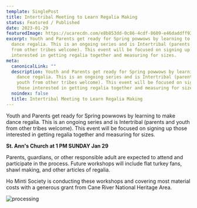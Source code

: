 ```yaml
---
template: SinglePost
title: Intertribal Meeting to Learn Regalia Making
status: Featured / Published
date: 2023-01-29
featuredImage: https://ucarecdn.com/e8b853dd-0c86-4cdf-8609-e46daddff93b/
excerpt: Youth and Parents get ready for Spring powwows by learning to make
  dance regalia. This is an ongoing series and is Intertribal (parents and youth
  from other tribes welcome). This event will be focused on signing up those
  interested in getting regalia together and measuring for sizes.
meta:
  canonicalLink: ""
  description: Youth and Parents get ready for Spring powwows by learning to make
    dance regalia. This is an ongoing series and is Intertribal (parents and
    youth from other tribes welcome). This event will be focused on signing up
    those interested in getting regalia together and measuring for sizes.
  noindex: false
  title: Intertribal Meeting to Learn Regalia Making
---
```

<!--StartFragment-->

Youth and Parents get ready for Spring powwows by learning to make dance regalia. This is an ongoing series and is Intertribal (parents and youth from other tribes welcome). This event will be focused on signing up those interested in getting regalia together and measuring for sizes.

**St. Ann's Church at 1 PM SUNDAY Jan 29**

Parents, guardians, or other responsible adult are expected to attend and participate in the process. Future workshops will include flat turkey fans, shawl making, and other articles of regalia.

Ho Minti Society is conducting these workshops and covering most material costs with a generous grant from Cane River National Heritage Area.

<!--EndFragment-->

![processing](https://ucarecdn.com/835f896e-f258-443d-838f-615924e226c4/)